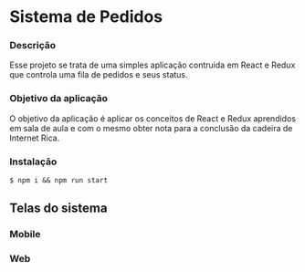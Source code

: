 # Sistema de Pedidos

### Descrição
Esse projeto se trata de uma simples aplicação contruida em React e Redux 
que controla uma fila de pedidos e seus status.

### Objetivo da aplicação
O objetivo da aplicação é aplicar os conceitos de React e Redux aprendidos 
em sala de aula e com o mesmo obter nota para a conclusão da cadeira de 
Internet Rica.

### Instalação
```
$ npm i && npm run start
```

## Telas do sistema

### Mobile
[cadastro]:         https://github.com/hickramos/monitoramento-pedidos-app/blob/master/extra/img/01-mobile-cadastro.PNG "Cadastro"
[acompanhamento]:   https://github.com/hickramos/monitoramento-pedidos-app/blob/master/extra/img/02-mobile-acompanhamento.PNG "Acompanhamento"
[caixa]:            https://github.com/hickramos/monitoramento-pedidos-app/blob/master/extra/img/03-mobile-caixa.PNG "Caixa"
[operacao]:         https://github.com/hickramos/monitoramento-pedidos-app/blob/master/extra/img/04-mobile-operacao.PNG "Operação"

### Web
[cadastro]:         https://github.com/hickramos/monitoramento-pedidos-app/blob/master/extra/img/01-web-cadastro.PNG "Cadastro"
[acompanhamento]:   https://github.com/hickramos/monitoramento-pedidos-app/blob/master/extra/img/02-web-acompanhamento.PNG "Acompanhamento"
[caixa]:            https://github.com/hickramos/monitoramento-pedidos-app/blob/master/extra/img/03-web-caixa.PNG "Caixa"
[operacao]:         https://github.com/hickramos/monitoramento-pedidos-app/blob/master/extra/img/04-web-operacao.PNG "Operação"